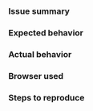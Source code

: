 ### Issue summary

### Expected behavior

### Actual behavior

### Browser used

### Steps to reproduce

